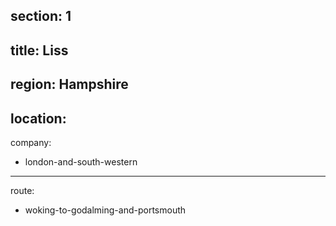 section: 1
----
title: Liss
----
region: Hampshire
----
location: 
----
company:
- london-and-south-western
----
route:
- woking-to-godalming-and-portsmouth
